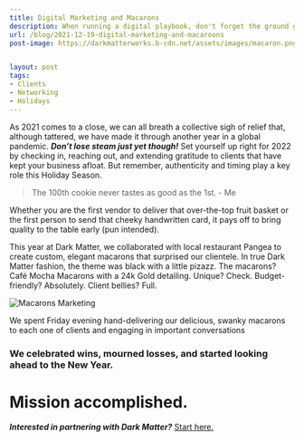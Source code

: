 ```yaml
---
title: Digital Marketing and Macarons
description: When running a digital playbook, don't forget the ground game.
url: /blog/2021-12-19-digital-marketing-and-macaroons
post-image: https://darkmatterworks.b-cdn.net/assets/images/macaron.png


layout: post
tags:
- Clients
- Networking
- Holidays
---
```


As 2021 comes to a close, we can all breath a collective sigh of relief that, although tattered, we have made it through another year in a global pandemic. ***Don’t lose steam just yet though!*** Set yourself up right for 2022 by checking in, reaching out, and extending gratitude to clients that have kept your business afloat. But remember, authenticity and timing play a key role this Holiday Season.

>The 100th cookie never tastes as good as the 1st. - Me

Whether you are the first vendor to deliver that over-the-top fruit basket or the first person to send that cheeky handwritten card, it pays off to bring quality to the table early (pun intended).

This year at Dark Matter, we collaborated with local restaurant Pangea to create custom, elegant macarons that surprised our clientele. In true Dark Matter fashion, the theme was black with a little pizazz. The macarons? Café Mocha Macarons with a 24k Gold detailing. Unique? Check. Budget-friendly? Absolutely. Client bellies? Full.

![Macarons Marketing](https://darkmatterworks.b-cdn.net/assets/images/macarons.jpg)

We spent Friday evening hand-delivering our delicious, swanky macarons to each one of clients and engaging in important conversations

### We celebrated wins, mourned losses, and started looking ahead to the New Year.

# Mission accomplished.

***Interested in partnering with Dark Matter?*** [Start here.](/#contact)
